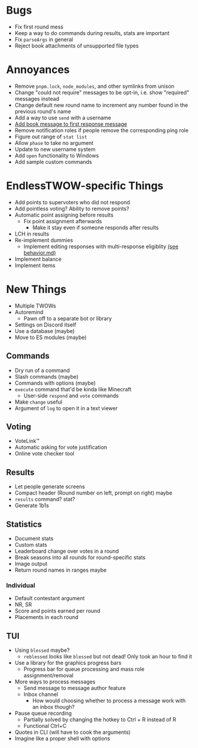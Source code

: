 # Bugs
- Fix first round mess
- Keep a way to do commands during results, stats are important
- Fix `parseArgs` in general
- Reject book attachments of unsupported file types

# Annoyances
- Remove `pnpm.lock`, `node_modules`, and other symlinks from unison
- Change "could not require" messages to be opt-in, i.e. show "required" messages instead
- Change default new round name to increment any number found in the previous round's name
- Add a way to use `send` with a username
- [Add book message to first response message](behavior.md#first-response-message)
- Remove notification roles if people remove the corresponding ping role
- Figure out range of `stat list`
- Allow `phase` to take no argument
- Update to new username system
- Add `open` functionality to Windows
- Add sample custom commands

# EndlessTWOW-specific Things
- Add points to supervoters who did not respond
- Add pointless voting? Ability to remove points?
- Automatic point assigning before results
	- Fix point assignment afterwards
		- Make it stay even if someone responds after results
- LCH in results
- Re-implement dummies
	- Implement editing responses with multi-response eligiblity [(see behavior.md)](behavior.md#editing-behavior)
- Implement balance
- Implement items

# New Things
- Multiple TWOWs
- Autoremind
	- Pawn off to a separate bot or library
- Settings on Discord itself
- Use a database (maybe)
- Move to ES modules (maybe)

## Commands
- Dry run of a command
- Slash commands (maybe)
- Commands with options (maybe)
- `execute` command that'd be kinda like Minecraft
	- User-side `respond` and `vote` commands
- Make `change` useful
- Argument of `log` to open it in a text viewer

## Voting
- VoteLink™
- Automatic asking for vote justification
- Online vote checker tool

## Results
- Let people generate screens
- Compact header (Round number on left, prompt on right) maybe
- `results` command? stat?
- Generate 1b1s

## Statistics
- Document stats
- Custom stats
- Leaderboard change over votes in a round
- Break seasons into all rounds for round-specific stats
- Image output
- Return round names in ranges maybe

### Individual
- Default contestant argument
- NR, SR
- Score and points earned per round
- Placements in each round

## TUI
- Using `blessed` maybe?
	- `reblessed` looks like `blessed` but not dead! Only took an hour to find it
- Use a library for the graphics progress bars
	- Progress bar for queue processing and mass role assignment/removal
- More ways to process messages
	- Send message to message author feature
	- Inbox channel
		- How would choosing whether to process a message work with an inbox though?
- Pause queue recording
	- Partially solved by changing the hotkey to Ctrl + R instead of R
	- Functional Ctrl+C
- Quotes in CLI (will have to cook the arguments)
- Imagine like a proper shell with options